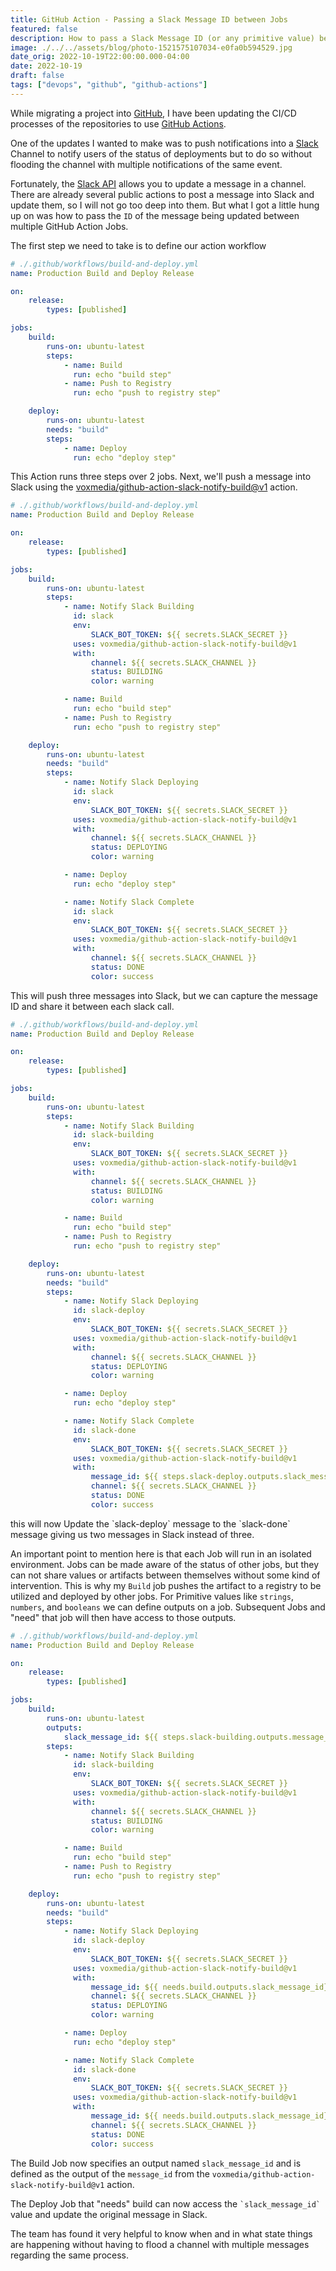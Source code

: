 ```yaml
---
title: GitHub Action - Passing a Slack Message ID between Jobs
featured: false
description: How to pass a Slack Message ID (or any primitive value) between multiple GitHub Action Jobs.
image: ./../../assets/blog/photo-1521575107034-e0fa0b594529.jpg
date_orig: 2022-10-19T22:00:00.000-04:00
date: 2022-10-19
draft: false
tags: ["devops", "github", "github-actions"]
---
```


While migrating a project into [GitHub](https://github.com/?ref=blog.christophervachon.com), I have been updating the CI/CD processes of the repositories to use [GitHub Actions](https://docs.github.com/en/actions?ref=blog.christophervachon.com).

One of the updates I wanted to make was to push notifications into a [Slack](https://slack.com/?ref=blog.christophervachon.com) Channel to notify users of the status of deployments but to do so without flooding the channel with multiple notifications of the same event.

Fortunately, the [Slack API](https://api.slack.com/?ref=blog.christophervachon.com) allows you to update a message in a channel. There are already several public actions to post a message into Slack and update them, so I will not go too deep into them. But what I got a little hung up on was how to pass the `ID` of the message being updated between multiple GitHub Action Jobs.

The first step we need to take is to define our action workflow

```yaml
# ./.github/workflows/build-and-deploy.yml
name: Production Build and Deploy Release

on:
    release:
        types: [published]

jobs:
    build:
        runs-on: ubuntu-latest
        steps:
            - name: Build
              run: echo "build step"
            - name: Push to Registry
              run: echo "push to registry step"

    deploy:
        runs-on: ubuntu-latest
        needs: "build"
        steps:
            - name: Deploy
              run: echo "deploy step"
```

This Action runs three steps over 2 jobs. Next, we'll push a message into Slack using the [voxmedia/github-action-slack-notify-build@v1](https://github.com/voxmedia/github-action-slack-notify-build?ref=blog.christophervachon.com) action.

```yaml
# ./.github/workflows/build-and-deploy.yml
name: Production Build and Deploy Release

on:
    release:
        types: [published]

jobs:
    build:
        runs-on: ubuntu-latest
        steps:
            - name: Notify Slack Building
              id: slack
              env:
                  SLACK_BOT_TOKEN: ${{ secrets.SLACK_SECRET }}
              uses: voxmedia/github-action-slack-notify-build@v1
              with:
                  channel: ${{ secrets.SLACK_CHANNEL }}
                  status: BUILDING
                  color: warning

            - name: Build
              run: echo "build step"
            - name: Push to Registry
              run: echo "push to registry step"

    deploy:
        runs-on: ubuntu-latest
        needs: "build"
        steps:
            - name: Notify Slack Deploying
              id: slack
              env:
                  SLACK_BOT_TOKEN: ${{ secrets.SLACK_SECRET }}
              uses: voxmedia/github-action-slack-notify-build@v1
              with:
                  channel: ${{ secrets.SLACK_CHANNEL }}
                  status: DEPLOYING
                  color: warning

            - name: Deploy
              run: echo "deploy step"

            - name: Notify Slack Complete
              id: slack
              env:
                  SLACK_BOT_TOKEN: ${{ secrets.SLACK_SECRET }}
              uses: voxmedia/github-action-slack-notify-build@v1
              with:
                  channel: ${{ secrets.SLACK_CHANNEL }}
                  status: DONE
                  color: success
```

This will push three messages into Slack, but we can capture the message ID and share it between each slack call.

```yaml
# ./.github/workflows/build-and-deploy.yml
name: Production Build and Deploy Release

on:
    release:
        types: [published]

jobs:
    build:
        runs-on: ubuntu-latest
        steps:
            - name: Notify Slack Building
              id: slack-building
              env:
                  SLACK_BOT_TOKEN: ${{ secrets.SLACK_SECRET }}
              uses: voxmedia/github-action-slack-notify-build@v1
              with:
                  channel: ${{ secrets.SLACK_CHANNEL }}
                  status: BUILDING
                  color: warning

            - name: Build
              run: echo "build step"
            - name: Push to Registry
              run: echo "push to registry step"

    deploy:
        runs-on: ubuntu-latest
        needs: "build"
        steps:
            - name: Notify Slack Deploying
              id: slack-deploy
              env:
                  SLACK_BOT_TOKEN: ${{ secrets.SLACK_SECRET }}
              uses: voxmedia/github-action-slack-notify-build@v1
              with:
                  channel: ${{ secrets.SLACK_CHANNEL }}
                  status: DEPLOYING
                  color: warning

            - name: Deploy
              run: echo "deploy step"

            - name: Notify Slack Complete
              id: slack-done
              env:
                  SLACK_BOT_TOKEN: ${{ secrets.SLACK_SECRET }}
              uses: voxmedia/github-action-slack-notify-build@v1
              with:
                  message_id: ${{ steps.slack-deploy.outputs.slack_message_id}}
                  channel: ${{ secrets.SLACK_CHANNEL }}
                  status: DONE
                  color: success
```

this will now Update the \`slack-deploy\` message to the \`slack-done\` message giving us two messages in Slack instead of three.

An important point to mention here is that each Job will run in an isolated environment. Jobs can be made aware of the status of other jobs, but they can not share values or artifacts between themselves without some kind of intervention. This is why my `Build` job pushes the artifact to a registry to be utilized and deployed by other jobs. For Primitive values like `strings`, `numbers`, and `booleans` we can define outputs on a job. Subsequent Jobs and "need" that job will then have access to those outputs.

```yaml
# ./.github/workflows/build-and-deploy.yml
name: Production Build and Deploy Release

on:
    release:
        types: [published]

jobs:
    build:
        runs-on: ubuntu-latest
        outputs:
            slack_message_id: ${{ steps.slack-building.outputs.message_id }}
        steps:
            - name: Notify Slack Building
              id: slack-building
              env:
                  SLACK_BOT_TOKEN: ${{ secrets.SLACK_SECRET }}
              uses: voxmedia/github-action-slack-notify-build@v1
              with:
                  channel: ${{ secrets.SLACK_CHANNEL }}
                  status: BUILDING
                  color: warning

            - name: Build
              run: echo "build step"
            - name: Push to Registry
              run: echo "push to registry step"

    deploy:
        runs-on: ubuntu-latest
        needs: "build"
        steps:
            - name: Notify Slack Deploying
              id: slack-deploy
              env:
                  SLACK_BOT_TOKEN: ${{ secrets.SLACK_SECRET }}
              uses: voxmedia/github-action-slack-notify-build@v1
              with:
                  message_id: ${{ needs.build.outputs.slack_message_id}}
                  channel: ${{ secrets.SLACK_CHANNEL }}
                  status: DEPLOYING
                  color: warning

            - name: Deploy
              run: echo "deploy step"

            - name: Notify Slack Complete
              id: slack-done
              env:
                  SLACK_BOT_TOKEN: ${{ secrets.SLACK_SECRET }}
              uses: voxmedia/github-action-slack-notify-build@v1
              with:
                  message_id: ${{ needs.build.outputs.slack_message_id}}
                  channel: ${{ secrets.SLACK_CHANNEL }}
                  status: DONE
                  color: success
```

The Build Job now specifies an output named `slack_message_id` and is defined as the output of the `message_id` from the `voxmedia/github-action-slack-notify-build@v1` action.

The Deploy Job that "needs" build can now access the `` `slack_message_id` `` value and update the original message in Slack.

The team has found it very helpful to know when and in what state things are happening without having to flood a channel with multiple messages regarding the same process.
